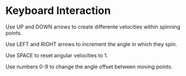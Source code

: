 Keyboard Interaction
====================

Use UP and DOWN arrows to create differente velocities within spinning points.

Use LEFT and RIGHT arrows to increment the angle in which they spin.

Use SPACE to reset angular velocities to 1.

Use numbers 0-9 to change the angle offset between moving points.
